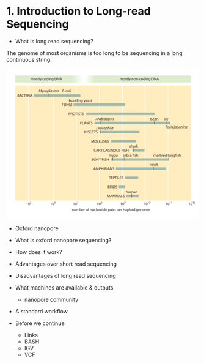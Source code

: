 # 1. Introduction to Long-read Sequencing

- What is long read sequencing?

The genome of most organisms is too long to be sequencing in a long continuous string.

<img src="//raw.githubusercontent.com/who-blackbird/who-blackbird.github.io/master/images/intro.genome_sizes.png" alt="img_2" class="inline"/>

- Oxford nanopore

- What is oxford nanopore sequencing?

- How does it work?

- Advantages over short read sequencing

- Disadvantages of long read sequencing

- What machines are available & outputs

  - nanopore community

- A standard workflow

- Before we continue
  - Links
  - BASH
  - IGV
  - VCF
